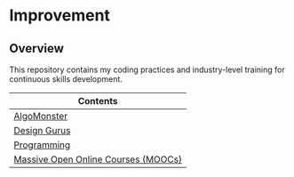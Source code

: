 # Improvement

## Overview
This repository contains my coding practices and industry-level training for continuous skills development.

| Contents                                                                                     |
|----------------------------------------------------------------------------------------------|
| [AlgoMonster](https://github.com/shumarb/algomonster)                                        |
| [Design Gurus](https://github.com/shumarb/designgurus)                                       |
| [Programming](https://github.com/shumarb/programming)                                        |
| [Massive Open Online Courses (MOOCs)](https://github.com/shumarb/improvement/tree/main/mooc) |
